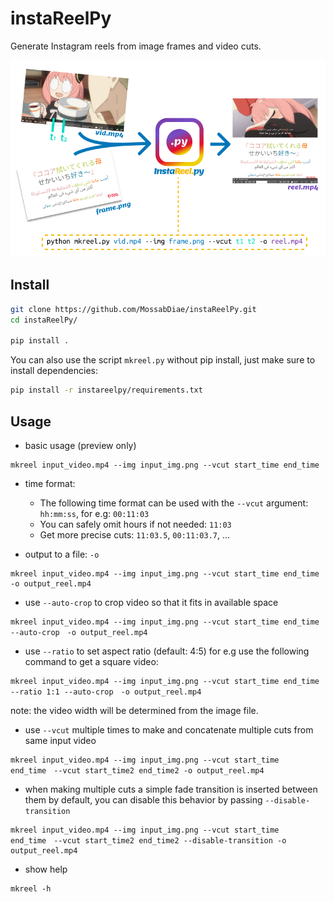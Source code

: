 # instaReelPy
Generate Instagram reels from image frames and video cuts. 

![](instareelpy_cover.png)

## Install
``` bash
git clone https://github.com/MossabDiae/instaReelPy.git
cd instaReelPy/

pip install .
```

You can also use the script `mkreel.py` without pip install, just make sure to install dependencies:
```bash
pip install -r instareelpy/requirements.txt 
```

## Usage

* basic usage (preview only)
```
mkreel input_video.mp4 --img input_img.png --vcut start_time end_time 
```

* time format:
  - The following time format can be used with the `--vcut` argument: `hh:mm:ss`, for e.g: `00:11:03`
  - You can safely omit hours if not needed: `11:03` 
  - Get more precise cuts: `11:03.5`, `00:11:03.7`, ...
  

* output to a file: `-o`
```
mkreel input_video.mp4 --img input_img.png --vcut start_time end_time -o output_reel.mp4
```

* use `--auto-crop` to crop video so that it fits in available space
```
mkreel input_video.mp4 --img input_img.png --vcut start_time end_time --auto-crop　-o output_reel.mp4
```

* use `--ratio` to set aspect ratio (default: 4:5) for e.g use the following command to get a square video:
```
mkreel input_video.mp4 --img input_img.png --vcut start_time end_time --ratio 1:1 --auto-crop　-o output_reel.mp4
```
note: the video width will be determined from the image file.

* use `--vcut` multiple times to make and concatenate multiple cuts from same input video
```
mkreel input_video.mp4 --img input_img.png --vcut start_time end_time　--vcut start_time2 end_time2 -o output_reel.mp4
```

* when making multiple cuts a simple fade transition is inserted between them by default, you can disable this behavior by passing `--disable-transition`
```
mkreel input_video.mp4 --img input_img.png --vcut start_time end_time　--vcut start_time2 end_time2 --disable-transition -o output_reel.mp4
```

* show help
```
mkreel -h
```
